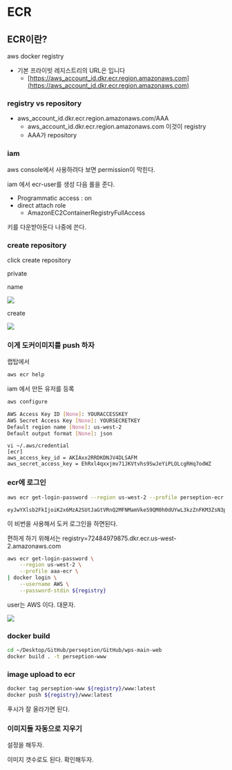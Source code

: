 # ECR

## ECR이란?

aws docker registry

- 기본 프라이빗 레지스트리의 URL은 입니다
  - [https://aws_account_id.dkr.ecr.region.amazonaws.com](https://aws_account_id.dkr.ecr.region.amazonaws.com)

### registry vs repository

- aws_account_id.dkr.ecr.region.amazonaws.com/AAA
  - aws_account_id.dkr.ecr.region.amazonaws.com 이것이 registry
  - AAA가 repository

### iam

aws console에서 사용하려다 보면 permission이 막힌다.

iam 에서 ecr-user를 생성 다음 롤을 준다.

- Programmatic access : on
- direct attach role
  - AmazonEC2ContainerRegistryFullAccess

키를 다운받아둔다 나중에 쓴다.

### create repository

click create repository

private

name

![](https://github.com/teamsmiley/gitbook-cicd/tree/6c6af90bd39b78b1cb0fea262784d32af3a17216/.gitbook/assets/2021-04-27-09-17-25.png)

create

![](https://github.com/teamsmiley/gitbook-cicd/tree/6c6af90bd39b78b1cb0fea262784d32af3a17216/.gitbook/assets/2021-04-27-09-17-48.png)

### 이게 도커이미지를 push 하자

랩탑에서

```bash
aws ecr help
```

iam 에서 만든 유저를 등록

```bash
aws configure

AWS Access Key ID [None]: YOURACCESSKEY
AWS Secret Access Key [None]: YOURSECRETKEY
Default region name [None]: us-west-2
Default output format [None]: json
```

```text
vi ~/.aws/credential
[ecr]
aws_access_key_id = AKIAxx2RRDKDNJV4DLSAFM
aws_secret_access_key = EhRxl4qxxjmv71JKVtvhs9SwJeYiPLOLcgRHq7odWZ
```

### ecr에 로그인

```bash
aws ecr get-login-password --region us-west-2 --profile perseption-ecr
```

```text
eyJwYXlsb2FkIjoiK2x6MzA2SUtJaGtVRnQ2MFNMamVkeS9QM0h0dUYwL3kzZnFKM3ZsN3pybnNienB0UWtQUHo0MWFaV29TaW56elcvbmFHQVJLdENicWlQcGsvdEpPSkRvemtLMGtua2V5SWJweXUyWk5UNFlXYTNxa25Ua1ZmeHpwdTRkZkND3eEtwdUhMbGdjU3d2aE9hTU1zYktPM3BabnFaVW9kdExIREkrbjQ0UHdpNjJBMVFRU3dKSEdzcnduTWc9IiwidmVyc2lvbiI6IjIiLCJ0eXBlIjoiREFUQV9LRVkiLCJleHBpcmF0aW9uIjoxNjE5NTg0MzY5fQ==
```

이 비번을 사용해서 도커 로그인을 하면된다.

편하게 하기 위해서는 registry=72484979875.dkr.ecr.us-west-2.amazonaws.com

```bash
aws ecr get-login-password \
    --region us-west-2 \
    --profile aaa-ecr \
| docker login \
    --username AWS \
    --password-stdin ${registry}
```

user는 AWS 이다. 대문자.

![](https://github.com/teamsmiley/gitbook-cicd/tree/6c6af90bd39b78b1cb0fea262784d32af3a17216/.gitbook/assets/2021-04-27-09-38-19.png)

### docker build

```bash
cd ~/Desktop/GitHub/perseption/GitHub/wps-main-web
docker build . -t perseption-www
```

### image upload to ecr

```bash
docker tag perseption-www ${registry}/www:latest
docker push ${registry}/www:latest
```

푸시가 잘 올라가면 된다.

### 이미지들 자동으로 지우기

설정을 해두자.

이미지 갯수로도 된다. 확인해두자.
